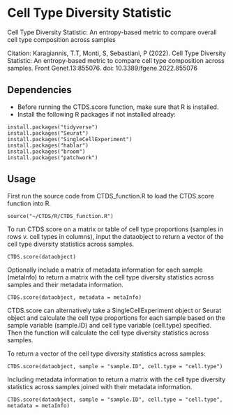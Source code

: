 # Cell Type Diversity Statistic
Cell Type Diversity Statistic: An entropy-based metric to compare overall cell type composition across samples

Citation:
Karagiannis, T.T, Monti, S, Sebastiani, P (2022). Cell Type Diversity Statistic: An entropy-based metric to compare cell type composition across samples. Front Genet.13:855076. doi: 10.3389/fgene.2022.855076

## Dependencies
* Before running the CTDS.score function, make sure that R is installed.
* Install the following R packages if not installed already:

```
install.packages("tidyverse")
install.packages("Seurat")
install.packages("SingleCellExperiment")
install.packages("hablar")
install.packages("broom")
install.packages("patchwork")
```
## Usage
First run the source code from CTDS_function.R to load the CTDS.score function into R.

```
source("~/CTDS/R/CTDS_function.R")
```

To run CTDS.score on a matrix or table of cell type proportions (samples in rows v. cell types in columns), input the dataobject to return a vector of the cell type diversity statistics across samples. 

```
CTDS.score(dataobject)
```

Optionally include a matrix of metadata information for each sample (metaInfo) to return a matrix with the cell type diversity statistics across samples and their metadata information.

```
CTDS.score(dataobject, metadata = metaInfo)
```

CTDS.score can alternatively take a SingleCellExperiment object or Seurat object and calculate the cell type proportions for each sample based on the sample variable (sample.ID) and cell type variable (cell.type) specified. Then the function will calculate the cell type diversity statistics across samples.

To return a vector of the cell type diversity statistics across samples:
```
CTDS.score(dataobject, sample = "sample.ID", cell.type = "cell.type")
```

Including metadata information to return a matrix with the cell type diversity statistics across samples joined with their metadata information.
```
CTDS.score(dataobject, sample = "sample.ID", cell.type = "cell.type", metadata = metaInfo)
```



